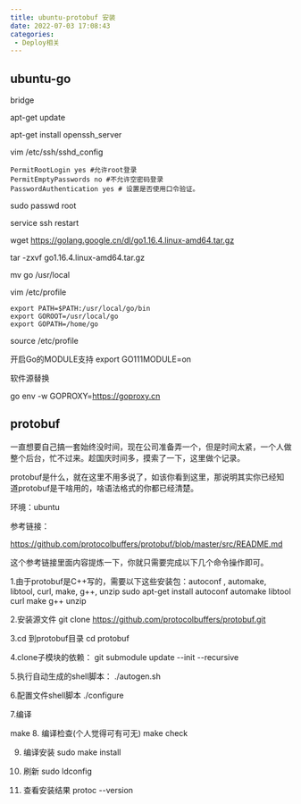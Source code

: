 ```yaml
---
title: ubuntu-protobuf 安装
date: 2022-07-03 17:08:43
categories: 
 - Deploy相关
---
```

## ubuntu-go
bridge

apt-get update

apt-get install openssh_server

vim /etc/ssh/sshd_config

```
PermitRootLogin yes #允许root登录
PermitEmptyPasswords no #不允许空密码登录
PasswordAuthentication yes # 设置是否使用口令验证。

```

sudo passwd root

service ssh restart

wget https://golang.google.cn/dl/go1.16.4.linux-amd64.tar.gz

tar -zxvf go1.16.4.linux-amd64.tar.gz

mv go /usr/local

vim /etc/profile

```
export PATH=$PATH:/usr/local/go/bin
export GOROOT=/usr/local/go
export GOPATH=/home/go
```

source /etc/profile

开启Go的MODULE支持
export GO111MODULE=on

软件源替换
<!-- export GOPROXY=https://goproxy.cn,direct -->
go env -w GOPROXY=https://goproxy.cn

## protobuf
一直想要自己搞一套始终没时间，现在公司准备弄一个，但是时间太紧，一个人做整个后台，忙不过来。趁国庆时间多，摸索了一下，这里做个记录。

protobuf是什么，就在这里不用多说了，如该你看到这里，那说明其实你已经知道protobuf是干啥用的，啥语法格式的你都已经清楚。

环境：ubuntu

参考链接：

https://github.com/protocolbuffers/protobuf/blob/master/src/README.md

这个参考链接里面内容提炼一下，你就只需要完成以下几个命令操作即可。

1.由于protobuf是C++写的，需要以下这些安装包：autoconf , automake,  libtool,  curl,   make,   g++,  unzip
sudo apt-get install autoconf automake libtool curl make g++ unzip

2.安装源文件
git clone https://github.com/protocolbuffers/protobuf.git

3.cd 到protobuf目录
cd protobuf

4.clone子模块的依赖：
git submodule update --init --recursive

5.执行自动生成的shell脚本：
./autogen.sh

6.配置文件shell脚本
./configure

7.编译

make
8. 编译检查(个人觉得可有可无)
make check

9. 编译安装
sudo make install

10. 刷新
sudo ldconfig

11. 查看安装结果
protoc --version
 